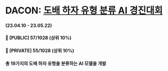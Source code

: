 # DACON: [도배 하자 유형 분류 AI 경진대회](https://dacon.io/competitions/official/236082/overview/description)

#### (23.04.10 - 23.05.22) 
#### 📑 [PUBLIC] 57/1028 (상위 10%)
#### 📑 [PRIVATE] 55/1028 (상위 10%)

#### 총 19가지의 도배 하자 유형을 분류하는 AI 모델을 개발


